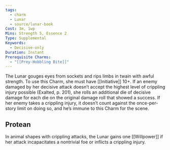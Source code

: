 ```yaml
---
tags:
  - charm
  - Lunar
  - source/lunar-book
Cost: 3m, 1wp
Mins: Strength 5, Essence 2
Type: Supplemental
Keywords:
  - Decisive-only
Duration: Instant
Prerequisite Charms:
  - "[[Prey-Hobbling Bite]]"
---
```

The Lunar gouges eyes from sockets and rips limbs in twain with awful strength. To use this Charm, she must have [[Initiative]] 10+. If an enemy damaged by her decisive attack doesn’t accept the highest level of crippling injury possible (Exalted, p. 201), she rolls an additional die of decisive damage for each die on the original damage roll that showed a success. If her enemy takes a crippling injury, it doesn’t count against the once-per-story limit on doing so, and he’s immune to this Charm for the scene. 
## Protean 

In animal shapes with crippling attacks, the Lunar gains one [[Willpower]] if her attack incapacitates a nontrivial foe or inflicts a crippling injury.